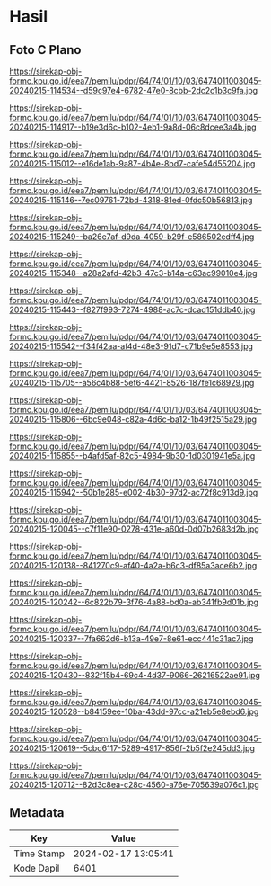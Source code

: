 # Hasil

## Foto C Plano

https://sirekap-obj-formc.kpu.go.id/eea7/pemilu/pdpr/64/74/01/10/03/6474011003045-20240215-114534--d59c97e4-6782-47e0-8cbb-2dc2c1b3c9fa.jpg

https://sirekap-obj-formc.kpu.go.id/eea7/pemilu/pdpr/64/74/01/10/03/6474011003045-20240215-114917--b19e3d6c-b102-4eb1-9a8d-06c8dcee3a4b.jpg

https://sirekap-obj-formc.kpu.go.id/eea7/pemilu/pdpr/64/74/01/10/03/6474011003045-20240215-115012--e16de1ab-9a87-4b4e-8bd7-cafe54d55204.jpg

https://sirekap-obj-formc.kpu.go.id/eea7/pemilu/pdpr/64/74/01/10/03/6474011003045-20240215-115146--7ec09761-72bd-4318-81ed-0fdc50b56813.jpg

https://sirekap-obj-formc.kpu.go.id/eea7/pemilu/pdpr/64/74/01/10/03/6474011003045-20240215-115249--ba26e7af-d9da-4059-b29f-e586502edff4.jpg

https://sirekap-obj-formc.kpu.go.id/eea7/pemilu/pdpr/64/74/01/10/03/6474011003045-20240215-115348--a28a2afd-42b3-47c3-b14a-c63ac99010e4.jpg

https://sirekap-obj-formc.kpu.go.id/eea7/pemilu/pdpr/64/74/01/10/03/6474011003045-20240215-115443--f827f993-7274-4988-ac7c-dcad151ddb40.jpg

https://sirekap-obj-formc.kpu.go.id/eea7/pemilu/pdpr/64/74/01/10/03/6474011003045-20240215-115542--f34f42aa-af4d-48e3-91d7-c71b9e5e8553.jpg

https://sirekap-obj-formc.kpu.go.id/eea7/pemilu/pdpr/64/74/01/10/03/6474011003045-20240215-115705--a56c4b88-5ef6-4421-8526-187fe1c68929.jpg

https://sirekap-obj-formc.kpu.go.id/eea7/pemilu/pdpr/64/74/01/10/03/6474011003045-20240215-115806--6bc9e048-c82a-4d6c-ba12-1b49f2515a29.jpg

https://sirekap-obj-formc.kpu.go.id/eea7/pemilu/pdpr/64/74/01/10/03/6474011003045-20240215-115855--b4afd5af-82c5-4984-9b30-1d0301941e5a.jpg

https://sirekap-obj-formc.kpu.go.id/eea7/pemilu/pdpr/64/74/01/10/03/6474011003045-20240215-115942--50b1e285-e002-4b30-97d2-ac72f8c913d9.jpg

https://sirekap-obj-formc.kpu.go.id/eea7/pemilu/pdpr/64/74/01/10/03/6474011003045-20240215-120045--c7f11e90-0278-431e-a60d-0d07b2683d2b.jpg

https://sirekap-obj-formc.kpu.go.id/eea7/pemilu/pdpr/64/74/01/10/03/6474011003045-20240215-120138--841270c9-af40-4a2a-b6c3-df85a3ace6b2.jpg

https://sirekap-obj-formc.kpu.go.id/eea7/pemilu/pdpr/64/74/01/10/03/6474011003045-20240215-120242--6c822b79-3f76-4a88-bd0a-ab341fb9d01b.jpg

https://sirekap-obj-formc.kpu.go.id/eea7/pemilu/pdpr/64/74/01/10/03/6474011003045-20240215-120337--7fa662d6-b13a-49e7-8e61-ecc441c31ac7.jpg

https://sirekap-obj-formc.kpu.go.id/eea7/pemilu/pdpr/64/74/01/10/03/6474011003045-20240215-120430--832f15b4-69c4-4d37-9066-26216522ae91.jpg

https://sirekap-obj-formc.kpu.go.id/eea7/pemilu/pdpr/64/74/01/10/03/6474011003045-20240215-120528--b84159ee-10ba-43dd-97cc-a21eb5e8ebd6.jpg

https://sirekap-obj-formc.kpu.go.id/eea7/pemilu/pdpr/64/74/01/10/03/6474011003045-20240215-120619--5cbd6117-5289-4917-856f-2b5f2e245dd3.jpg

https://sirekap-obj-formc.kpu.go.id/eea7/pemilu/pdpr/64/74/01/10/03/6474011003045-20240215-120712--82d3c8ea-c28c-4560-a76e-705639a076c1.jpg


## Metadata

| Key        | Value               |
| ---------- | ------------------- |
| Time Stamp | 2024-02-17 13:05:41 |
| Kode Dapil | 6401                |



